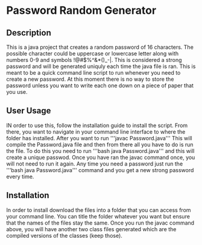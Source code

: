 # Password Random Generator

## Description
This is a java project that creates a random password of 16 characters. The possible character could be uppercase or lowercase letter along with numbers 0-9 and symbols !@#$%^&*()_-|. This is considered a strong password and will be generated uniquly each time the java file is ran. This is meant to be a quick command line script to run whenever you need to create a new password. At this moment there is no way to store the password unless you want to write each one down on a piece of paper that you use. 

## User Usage
IN order to use this, follow the installation guide to install the script. From there, you want to navigate in your command line interface to where the folder has installed. After you want to run '''javac Password.java''' This will compile the Password.java file and then from there all you have to do is run the file. To do this you need to run '''bash java Password.java''' and this will create a unique passwod. Once you have ran the javac command once, you will not need to run it again. Any time you need a password just run the '''bash java Password.java''' command and you get a new strong password every time. 
## Installation
In order to install download the files into a folder that you can access from your command line. You can title the folder whatever you want but ensure that the names of the files stay the same. Once you run the javac command above, you will have another two class files generated which are the compiled versions of the classes (keep those). 